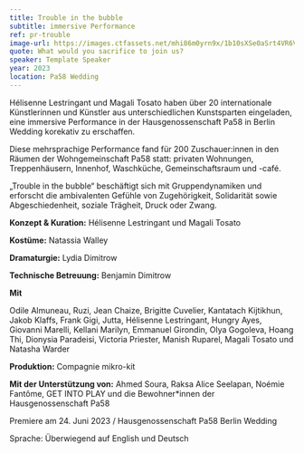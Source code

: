 ```yaml
---
title: Trouble in the bubble
subtitle: immersive Performance
ref: pr-trouble
image-url: https://images.ctfassets.net/mhi86m0yrn9x/1b10sXSe0aSrt4VR6VFk4X/55b7d5550ddb98a6acddb0b7e376d9aa/trouble.jpg
quote: What would you sacrifice to join us?
speaker: Template Speaker
year: 2023
location: Pa58 Wedding
---
```


Hélisenne Lestringant und Magali Tosato haben über 20 internationale Künstlerinnen und Künstler aus unterschiedlichen Kunstsparten eingeladen, eine immersive Performance in der Hausgenossenschaft Pa58 in Berlin Wedding korekativ zu erschaffen.

Diese mehrsprachige Performance fand für 200 Zuschauer:innen in den Räumen der Wohngemeinschaft Pa58 statt: privaten Wohnungen, Treppenhäusern, Innenhof, Waschküche, Gemeinschaftsraum und -café.

„Trouble in the bubble“ beschäftigt sich mit Gruppendynamiken und erforscht die ambivalenten Gefühle von Zugehörigkeit, Solidarität sowie Abgeschiedenheit, soziale Trägheit, Druck oder Zwang. 

**Konzept & Kuration:** Hélisenne Lestringant und Magali Tosato

**Kostüme:** Natassia Walley

**Dramaturgie:** Lydia Dimitrow

**Technische Betreuung:** Benjamin Dimitrow


**Mit**

Odile Almuneau,  Ruzi, Jean Chaize, Brigitte Cuvelier, Kantatach Kijtikhun, Jakob Klaffs, Frank Gigi, Jutta, Hélisenne Lestringant, Hungry Ayes, Giovanni Marelli, Kellani Marilyn, Emmanuel Girondin, Olya Gogoleva, Hoang Thi, Dionysia Paradeisi, Victoria Priester, Manish Ruparel, Magali Tosato und Natasha Warder 

**Produktion:** Compagnie mikro-kit

**Mit der Unterstützung von:** Ahmed Soura, Raksa Alice Seelapan, Noémie Fantôme, GET INTO PLAY und die Bewohner*innen der Hausgenossenschaft Pa58


Premiere am 24. Juni 2023 / Hausgenossenschaft Pa58 Berlin Wedding

Sprache: Überwiegend auf English und Deutsch
